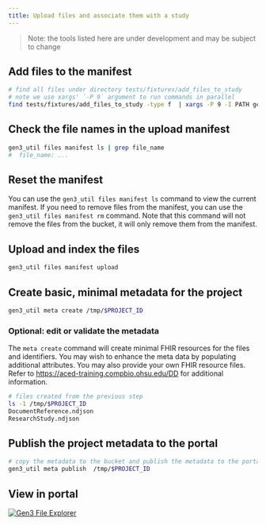 ```yaml
---
title: Upload files and associate them with a study
---
```


> Note: the tools listed here are under development and may be subject to change

## Add files to the manifest

```sh
# find all files under directory tests/fixtures/add_files_to_study
# note we use xargs' `-P 9` argument to run commands in parallel
find tests/fixtures/add_files_to_study -type f  | xargs -P 9 -I PATH gen3_util files manifest put PATH

```

## Check the file names in the upload manifest

```sh
gen3_util files manifest ls | grep file_name
#  file_name: ...
```

## Reset the manifest

You can use the `gen3_util files manifest ls` command to view the current manifest.
If you need to remove files from the manifest, you can use the `gen3_util files manifest rm` command.
Note that this command will not remove the files from the bucket, it will only remove them from the manifest.

## Upload and index the files

```sh
gen3_util files manifest upload

```

## Create basic, minimal metadata for the project

```sh
gen3_util meta create /tmp/$PROJECT_ID
```

### Optional: edit or validate the metadata

The `meta create` command will create minimal FHIR resources for the files and identifiers. You may wish to enhance the meta data by populating additional attributes.
You may also provide your own FHIR resource files. Refer to https://aced-training.compbio.ohsu.edu/DD for additional information.

```sh
# files created from the previous step
ls -1 /tmp/$PROJECT_ID
DocumentReference.ndjson
ResearchStudy.ndjson
```

## Publish the project metadata to the portal

```sh
# copy the metadata to the bucket and publish the metadata to the portal
gen3_util meta publish  /tmp/$PROJECT_ID
```

## View in portal

<a href="https://aced-idp.org/explorer">![Gen3 File Explorer](https://github.com/ACED-IDP/gen3_util/assets/47808/d4d8c6bf-bb9a-49cf-affc-34daf78ce92c)</a>
